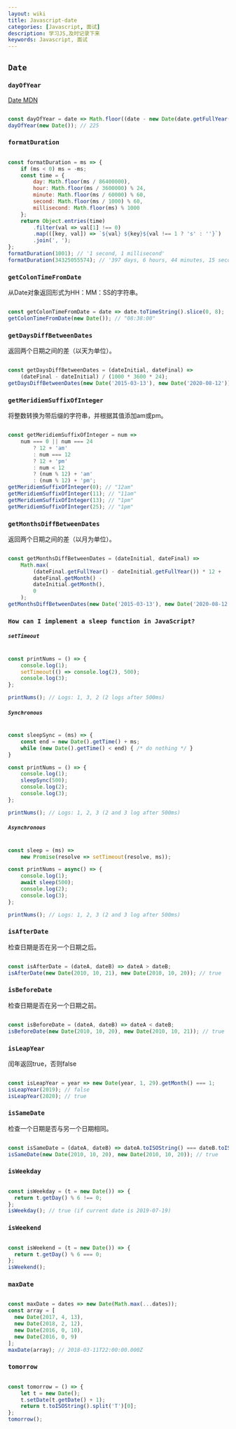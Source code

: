 ```yaml
---
layout: wiki
title: Javascript-date
categories: [Javascript, 面试]
description: 学习JS,及时记录下来
keywords: Javascript, 面试
---
```


## `Date`

### `dayOfYear`

[Date MDN](https://developer.mozilla.org/zh-CN/docs/Web/JavaScript/Reference/Global_Objects/Date)

```js

const dayOfYear = date => Math.floor((date - new Date(date.getFullYear(), 0, 0)) / 1000 / 60 / 60 / 24);
dayOfYear(new Date()); // 225

```

### `formatDuration`

```js

const formatDuration = ms => {
    if (ms < 0) ms = -ms;
    const time = {
        day: Math.floor(ms / 86400000),
        hour: Math.floor(ms / 3600000) % 24,
        minute: Math.floor(ms / 60000) % 60,
        second: Math.floor(ms / 1000) % 60,
        millisecond: Math.floor(ms) % 1000
    };
    return Object.entries(time)
        .filter(val => val[1] !== 0)
        .map(([key, val]) => `${val} ${key}${val !== 1 ? 's' : ''}`)
        .join(', ');
};
formatDuration(1001); // '1 second, 1 millisecond'
formatDuration(34325055574); // '397 days, 6 hours, 44 minutes, 15 seconds, 574 milliseconds'

```

### `getColonTimeFromDate`

从Date对象返回形式为HH：MM：SS的字符串。

```js

const getColonTimeFromDate = date => date.toTimeString().slice(0, 8);
getColonTimeFromDate(new Date()); // "08:38:00"

```

### `getDaysDiffBetweenDates`

返回两个日期之间的差（以天为单位）。

```js

const getDaysDiffBetweenDates = (dateInitial, dateFinal) =>
    (dateFinal - dateInitial) / (1000 * 3600 * 24);
getDaysDiffBetweenDates(new Date('2015-03-13'), new Date('2020-08-12')); // 1979

```

### `getMeridiemSuffixOfInteger`

将整数转换为带后缀的字符串，并根据其值添加am或pm。

```js

const getMeridiemSuffixOfInteger = num =>
    num === 0 || num === 24
        ? 12 + 'am'
        : num === 12
        ? 12 + 'pm'
        : num < 12
        ? (num % 12) + 'am'
        : (num % 12) + 'pm';
getMeridiemSuffixOfInteger(0); // "12am"
getMeridiemSuffixOfInteger(11); // "11am"
getMeridiemSuffixOfInteger(13); // "1pm"
getMeridiemSuffixOfInteger(25); // "1pm"

```

### `getMonthsDiffBetweenDates`

返回两个日期之间的差（以月为单位）。

```js

const getMonthsDiffBetweenDates = (dateInitial, dateFinal) =>
    Math.max(
        (dateFinal.getFullYear() - dateInitial.getFullYear()) * 12 +
        dateFinal.getMonth() -
        dateInitial.getMonth(),
        0
    );
getMonthsDiffBetweenDates(new Date('2015-03-13'), new Date('2020-08-12')); // 65

```

### `How can I implement a sleep function in JavaScript?`

##### `setTimeout`

```js

const printNums = () => {
    console.log(1);
    setTimeout(() => console.log(2), 500);
    console.log(3);
};

printNums(); // Logs: 1, 3, 2 (2 logs after 500ms)

```

##### `Synchronous`

```js

const sleepSync = (ms) => {
    const end = new Date().getTime() + ms;
    while (new Date().getTime() < end) { /* do nothing */ }
}

const printNums = () => {
    console.log(1);
    sleepSync(500);
    console.log(2);
    console.log(3);
};

printNums(); // Logs: 1, 2, 3 (2 and 3 log after 500ms)

```

##### `Asynchronous`

```js

const sleep = (ms) =>
    new Promise(resolve => setTimeout(resolve, ms));

const printNums = async() => {
    console.log(1);
    await sleep(500);
    console.log(2);
    console.log(3);
};

printNums(); // Logs: 1, 2, 3 (2 and 3 log after 500ms)

```

### `isAfterDate`

检查日期是否在另一个日期之后。

```js

const isAfterDate = (dateA, dateB) => dateA > dateB;
isAfterDate(new Date(2010, 10, 21), new Date(2010, 10, 20)); // true

```

### `isBeforeDate`

检查日期是否在另一个日期之前。

```js

const isBeforeDate = (dateA, dateB) => dateA < dateB;
isBeforeDate(new Date(2010, 10, 20), new Date(2010, 10, 21)); // true

```

### `isLeapYear`

闰年返回true，否则false

```js

const isLeapYear = year => new Date(year, 1, 29).getMonth() === 1;
isLeapYear(2019); // false
isLeapYear(2020); // true

```

### `isSameDate`

检查一个日期是否与另一个日期相同。

```js

const isSameDate = (dateA, dateB) => dateA.toISOString() === dateB.toISOString();
isSameDate(new Date(2010, 10, 20), new Date(2010, 10, 20)); // true

```

### `isWeekday`

```js

const isWeekday = (t = new Date()) => {
  return t.getDay() % 6 !== 0;
};
isWeekday(); // true (if current date is 2019-07-19)

```

### `isWeekend`

```js

const isWeekend = (t = new Date()) => {
  return t.getDay() % 6 === 0;
};
isWeekend();

```

### `maxDate`

```js

const maxDate = dates => new Date(Math.max(...dates));
const array = [
  new Date(2017, 4, 13),
  new Date(2018, 2, 12),
  new Date(2016, 0, 10),
  new Date(2016, 0, 9)
];
maxDate(array); // 2018-03-11T22:00:00.000Z

```

### `tomorrow`

```js

const tomorrow = () => {
    let t = new Date();
    t.setDate(t.getDate() + 1);
    return t.toISOString().split('T')[0];
};
tomorrow();

```